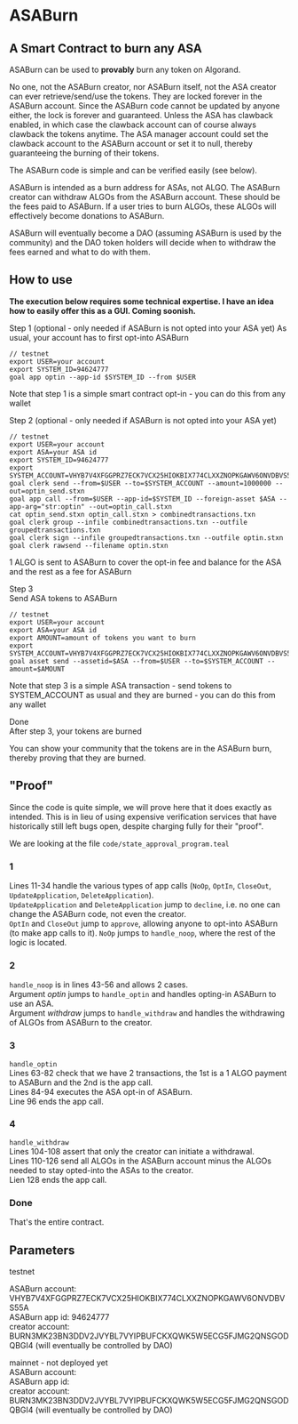 # ASABurn
## A Smart Contract to burn any ASA

ASABurn can be used to **provably** burn any token on Algorand.

No one, not the ASABurn creator, nor ASABurn itself, not the ASA creator can ever retrieve/send/use the tokens. They are locked forever in the ASABurn account. Since the ASABurn code cannot be updated by anyone either, the lock is forever and guaranteed.
Unless the ASA has clawback enabled, in which case the clawback account can of course always clawback the tokens anytime. The ASA manager account could set the clawback account to the ASABurn account or set it to null, thereby guaranteeing the burning of their tokens.

The ASABurn code is simple and can be verified easily (see below).

ASABurn is intended as a burn address for ASAs, not ALGO.
The ASABurn creator can withdraw ALGOs from the ASABurn account. These should be the fees paid to ASABurn.
If a user tries to burn ALGOs, these ALGOs will effectively become donations to ASABurn.

ASABurn will eventually become a DAO (assuming ASABurn is used by the community) and the DAO token holders will decide when to withdraw the fees earned and what to do with them.

## How to use

**The execution below requires some technical expertise. I have an idea how to easily offer this as a GUI. Coming soonish.**

Step 1 (optional - only needed if ASABurn is not opted into your ASA yet)
As usual, your account has to first opt-into ASABurn
```
// testnet
export USER=your account
export SYSTEM_ID=94624777
goal app optin --app-id $SYSTEM_ID --from $USER
```
Note that step 1 is a simple smart contract opt-in - you can do this from any wallet

Step 2 (optional - only needed if ASABurn is not opted into your ASA yet)
```
// testnet
export USER=your account
export ASA=your ASA id
export SYSTEM_ID=94624777
export SYSTEM_ACCOUNT=VHYB7V4XFGGPRZ7ECK7VCX25HIOKBIX774CLXXZNOPKGAWV6ONVDBVS55A
goal clerk send --from=$USER --to=$SYSTEM_ACCOUNT --amount=1000000 --out=optin_send.stxn
goal app call --from=$USER --app-id=$SYSTEM_ID --foreign-asset $ASA --app-arg="str:optin" --out=optin_call.stxn
cat optin_send.stxn optin_call.stxn > combinedtransactions.txn
goal clerk group --infile combinedtransactions.txn --outfile groupedtransactions.txn
goal clerk sign --infile groupedtransactions.txn --outfile optin.stxn
goal clerk rawsend --filename optin.stxn
```
1 ALGO is sent to ASABurn to cover the opt-in fee and balance for the ASA and the rest as a fee for ASABurn

Step 3  
Send ASA tokens to ASABurn
```
// testnet
export USER=your account
export ASA=your ASA id
export AMOUNT=amount of tokens you want to burn
export SYSTEM_ACCOUNT=VHYB7V4XFGGPRZ7ECK7VCX25HIOKBIX774CLXXZNOPKGAWV6ONVDBVS55A
goal asset send --assetid=$ASA --from=$USER --to=$SYSTEM_ACCOUNT --amount=$AMOUNT
```
Note that step 3 is a simple ASA transaction - send tokens to SYSTEM_ACCOUNT as usual and they are burned - you can do this from any wallet

Done  
After step 3, your tokens are burned

You can show your community that the tokens are in the ASABurn burn, thereby proving that they are burned.




## "Proof"
Since the code is quite simple, we will prove here that it does exactly as intended. This is in lieu of using expensive verification services that have historically still left bugs open, despite charging fully for their "proof".

We are looking at the file `code/state_approval_program.teal`

### 1
Lines 11-34 handle the various types of app calls (`NoOp`, `OptIn`, `CloseOut`, `UpdateApplication`, `DeleteApplication`).  
`UpdateApplication` and `DeleteApplication` jump to `decline`, i.e. no one can change the ASABurn code, not even the creator.  
`OptIn` and `CloseOut` jump to `approve`, allowing anyone to opt-into ASABurn (to make app calls to it).
`NoOp` jumps to `handle_noop`, where the rest of the logic is located.

### 2
`handle_noop` is in lines 43-56 and allows 2 cases.  
Argument *optin* jumps to `handle_optin` and handles opting-in ASABurn to use an ASA.  
Argument *withdraw* jumps to `handle_withdraw` and handles the withdrawing of ALGOs from ASABurn to the creator.

### 3
`handle_optin`  
Lines 63-82 check that we have 2 transactions, the 1st is a 1 ALGO payment to ASABurn and the 2nd is the app call.  
Lines 84-94 executes the ASA opt-in of ASABurn.  
Line 96 ends the app call.

### 4
`handle_withdraw`  
Lines 104-108 assert that only the creator can initiate a withdrawal.  
Lines 110-126 send all ALGOs in the ASABurn account minus the ALGOs needed to stay opted-into the ASAs to the creator.  
Lien 128 ends the app call.

### Done
That's the entire contract.

## Parameters
testnet

ASABurn account: VHYB7V4XFGGPRZ7ECK7VCX25HIOKBIX774CLXXZNOPKGAWV6ONVDBVS55A  
ASABurn app id: 94624777  
creator account: BURN3MK23BN3DDV2JVYBL7VYIPBUFCKXQWK5W5ECG5FJMG2QNSGODQBGI4 (will eventually be controlled by DAO)

mainnet - not deployed yet  
ASABurn account:  
ASABurn app id:  
creator account: BURN3MK23BN3DDV2JVYBL7VYIPBUFCKXQWK5W5ECG5FJMG2QNSGODQBGI4 (will eventually be controlled by DAO)
